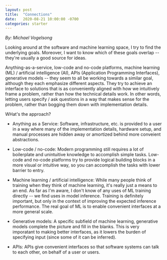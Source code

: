 ```yaml
---
layout: post
title:  "Connections"
date:   2020-08-21 10:00:00 -0700
categories: starter
---
```


*By: Michael Vogelsong*

Looking around at the software and machine learning space, I try to find the underlying goals. Moreover, I want to know which of these goals overlap -- they're usually a good source for ideas.

Anything-as-a-service, low-code and no-code platforms, machine learning (ML) / artificial intelligence (AI), APIs (Application Programming Interfaces), generative models -- they seem to all be working towards a similar goal, although they each emphasize different aspects. They try to achieve an interface to solutions that is as conveniently aligned with how we intuitively frame a problem, rather than how the technical details work. In other words, letting users specify / ask questions in a way that makes sense for the problem, rather than bogging them down with implementation details.

WHat's the approach?

- Anything as a Service: Software, infrastructure, etc. is provided to a user in a way where many of the implementation details, hardware setup, and manual processes are hidden away or amortized behind more conveient abstractions.

- Low-code / no-code: Modern programming still requires a lot of boilerplate and unintuitive knowledge to accomplish simple tasks. Low-code and no-code platforms try to provide logical building blocks in a more visual or intuitive way, so you can accomplish the tasks with lower barrier to entry.

- Machine learning / artificial intelligence: While many people think of training when they think of machine learning, it's really just a means to an end. As far as I'm aware, I don't know of any uses of ML training directly -- we find uses in model inference. Training is definitely important, but only in the context of improving the expected inference performance. The real goal of ML is to enable convenient interfaces at a more general scale.

- Generative models: A specific subfield of machine learning, generative models complete the picture and fill in the blanks. This is very imporatant to making better interfaces, as it lowers the burden of specifying input (since some of it can be inferred).

- APIs: APIs give convenient interfaces so that software systems can talk to each other, on behalf of a user or users.

